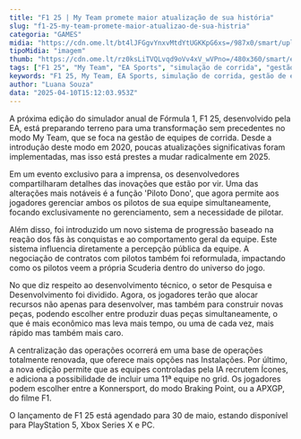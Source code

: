 ```yaml
---
title: "F1 25 | My Team promete maior atualização de sua história"
slug: "f1-25-my-team-promete-maior-atualizao-de-sua-histria"
categoria: "GAMES"
midia: "https://cdn.ome.lt/bt4lJFGgvYnxvMtdYtUGKKpG6xs=/987x0/smart/uploads/conteudo/fotos/imagem_2025-04-09_181233549.png"
tipoMidia: "imagem"
thumb: "https://cdn.ome.lt/rz0ksLiTVQLvqd9oVv4xV_wVPno=/480x360/smart/extras/conteudos/imagem_2025-04-09_181229821.png"
tags: ["F1 25", "My Team", "EA Sports", "simulação de corrida", "gestão de equipe", "atualização de jogo", "Fórmula 1", "lançamento de jogo"]
keywords: "F1 25, My Team, EA Sports, simulação de corrida, gestão de equipe, atualização de jogo, Fórmula 1, lançamento de jogo"
author: "Luana Souza"
data: "2025-04-10T15:12:03.953Z"
---
```


A próxima edição do simulador anual de Fórmula 1, F1 25, desenvolvido pela EA, está preparando terreno para uma transformação sem precedentes no modo My Team, que se foca na gestão de equipes de corrida. Desde a introdução deste modo em 2020, poucas atualizações significativas foram implementadas, mas isso está prestes a mudar radicalmente em 2025.

Em um evento exclusivo para a imprensa, os desenvolvedores compartilharam detalhes das inovações que estão por vir. Uma das alterações mais notáveis é a função 'Piloto Dono', que agora permite aos jogadores gerenciar ambos os pilotos de sua equipe simultaneamente, focando exclusivamente no gerenciamento, sem a necessidade de pilotar.

Além disso, foi introduzido um novo sistema de progressão baseado na reação dos fãs às conquistas e ao comportamento geral da equipe. Este sistema influencia diretamente a percepção pública da equipe. A negociação de contratos com pilotos também foi reformulada, impactando como os pilotos veem a própria Scuderia dentro do universo do jogo.

No que diz respeito ao desenvolvimento técnico, o setor de Pesquisa e Desenvolvimento foi dividido. Agora, os jogadores terão que alocar recursos não apenas para desenvolver, mas também para construir novas peças, podendo escolher entre produzir duas peças simultaneamente, o que é mais econômico mas leva mais tempo, ou uma de cada vez, mais rápido mas também mais caro.

A centralização das operações ocorrerá em uma base de operações totalmente renovada, que oferece mais opções nas Instalações. Por último, a nova edição permite que as equipes controladas pela IA recrutem Ícones, e adiciona a possibilidade de incluir uma 11ª equipe no grid. Os jogadores podem escolher entre a Konnersport, do modo Braking Point, ou a APXGP, do filme F1.

O lançamento de F1 25 está agendado para 30 de maio, estando disponível para PlayStation 5, Xbox Series X e PC.